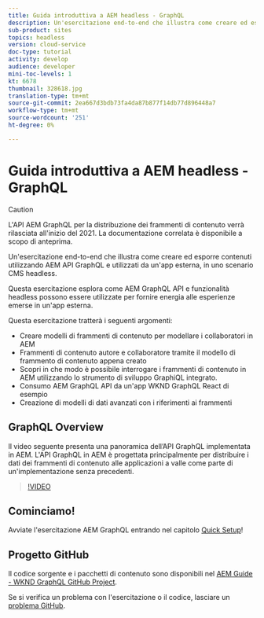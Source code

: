 ```yaml
---
title: Guida introduttiva a AEM headless - GraphQL
description: Un'esercitazione end-to-end che illustra come creare ed esporre il contenuto utilizzando AEM API GraphQL.
sub-product: sites
topics: headless
version: cloud-service
doc-type: tutorial
activity: develop
audience: developer
mini-toc-levels: 1
kt: 6678
thumbnail: 328618.jpg
translation-type: tm+mt
source-git-commit: 2ea667d3bdb73fa4da87b877f14db77d896448a7
workflow-type: tm+mt
source-wordcount: '251'
ht-degree: 0%

---
```



# Guida introduttiva a AEM headless - GraphQL

>[!CAUTION]
>
> L&#39;API AEM GraphQL per la distribuzione dei frammenti di contenuto verrà rilasciata all&#39;inizio del 2021.
> La documentazione correlata è disponibile a scopo di anteprima.

Un&#39;esercitazione end-to-end che illustra come creare ed esporre contenuti utilizzando AEM API GraphQL e utilizzati da un&#39;app esterna, in uno scenario CMS headless.

Questa esercitazione esplora come AEM GraphQL API e funzionalità headless possono essere utilizzate per fornire energia alle esperienze emerse in un&#39;app esterna.

Questa esercitazione tratterà i seguenti argomenti:

* Creare modelli di frammenti di contenuto per modellare i collaboratori in AEM
* Frammenti di contenuto autore e collaboratore tramite il modello di frammento di contenuto appena creato
* Scopri in che modo è possibile interrogare i frammenti di contenuto in AEM utilizzando lo strumento di sviluppo GraphiQL integrato.
* Consumo AEM GraphQL API da un&#39;app WKND GraphQL React di esempio
* Creazione di modelli di dati avanzati con i riferimenti ai frammenti

## GraphQL Overview

Il video seguente presenta una panoramica dell’API GraphQL implementata in AEM. L&#39;API GraphQL in AEM è progettata principalmente per distribuire i dati dei frammenti di contenuto alle applicazioni a valle come parte di un&#39;implementazione senza precedenti.

>[!VIDEO](https://video.tv.adobe.com/v/328618/?quality=12&learn=on)

## Cominciamo!

Avviate l&#39;esercitazione AEM GraphQL entrando nel capitolo [Quick Setup](./setup.md)!

## Progetto GitHub

Il codice sorgente e i pacchetti di contenuto sono disponibili nel [AEM Guide - WKND GraphQL GitHub Project](https://github.com/adobe/aem-guides-wknd-graphql).

Se si verifica un problema con l&#39;esercitazione o il codice, lasciare un [problema GitHub](https://github.com/adobe/aem-guides-wknd-graphql/issues).
